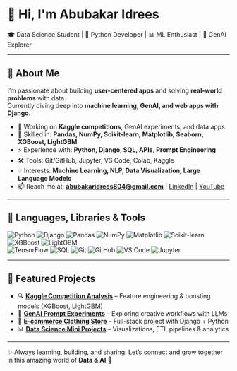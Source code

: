 # 👋 Hi, I'm Abubakar Idrees  

🎓 Data Science Student | 🐍 Python Developer | 📊 ML Enthusiast | 🤖 GenAI Explorer  

---

## 🚀 About Me  

I’m passionate about building **user-centered apps** and solving **real-world problems** with data.  
Currently diving deep into **machine learning, GenAI, and web apps with Django**.  

- 🔭 Working on **Kaggle competitions**, GenAI experiments, and data apps  
- 🌱 Skilled in: **Pandas, NumPy, Scikit-learn, Matplotlib, Seaborn, XGBoost, LightGBM**  
- ⚡ Experience with: **Python, Django, SQL, APIs, Prompt Engineering**  
- 🛠 Tools: Git/GitHub, Jupyter, VS Code, Colab, Kaggle  
- 💡 Interests: **Machine Learning, NLP, Data Visualization, Large Language Models**  
- 📫 Reach me at: **abubakaridrees804@gmail.com** | [LinkedIn](https://www.linkedin.com/in/abubakar-idrees-131923351/) | [YouTube](https://www.youtube.com/@AbubakarIdrees-001)  

---

## 🧰 Languages, Libraries & Tools  

![Python](https://img.shields.io/badge/-Python-3776AB?style=flat-square&logo=python&logoColor=white)
![Django](https://img.shields.io/badge/-Django-092E20?style=flat-square&logo=django&logoColor=white)
![Pandas](https://img.shields.io/badge/-Pandas-150458?style=flat-square&logo=pandas&logoColor=white)
![NumPy](https://img.shields.io/badge/-NumPy-013243?style=flat-square&logo=numpy&logoColor=white)
![Matplotlib](https://img.shields.io/badge/-Matplotlib-003B57?style=flat-square&logo=plotly&logoColor=white)
![Scikit-learn](https://img.shields.io/badge/-Scikit--Learn-F7931E?style=flat-square&logo=scikit-learn&logoColor=white)
![XGBoost](https://img.shields.io/badge/-XGBoost-FF6600?style=flat-square&logo=python&logoColor=white)
![LightGBM](https://img.shields.io/badge/-LightGBM-00C7B7?style=flat-square&logo=python&logoColor=white)  
![TensorFlow](https://img.shields.io/badge/-TensorFlow-FF6F00?style=flat-square&logo=tensorflow&logoColor=white)
![SQL](https://img.shields.io/badge/-SQL-336791?style=flat-square&logo=postgresql&logoColor=white)
![Git](https://img.shields.io/badge/-Git-F05032?style=flat-square&logo=git&logoColor=white)
![GitHub](https://img.shields.io/badge/-GitHub-181717?style=flat-square&logo=github&logoColor=white)
![VS Code](https://img.shields.io/badge/-VSCode-007ACC?style=flat-square&logo=visual-studio-code&logoColor=white)
![Jupyter](https://img.shields.io/badge/-Jupyter-F37626?style=flat-square&logo=jupyter&logoColor=white)

---

## 📌 Featured Projects  

- 🔍 **[Kaggle Competition Analysis](#)** – Feature engineering & boosting models (XGBoost, LightGBM)  
- 🤖 **[GenAI Prompt Experiments](#)** – Exploring creative workflows with LLMs  
- 🛒 **[E-commerce Clothing Store](#)** – Full-stack project with Django + Python  
- 📊 **[Data Science Mini Projects](#)** – Visualizations, ETL pipelines & analytics  

---

✨ Always learning, building, and sharing. Let’s connect and grow together in this amazing world of **Data & AI** 🚀  
